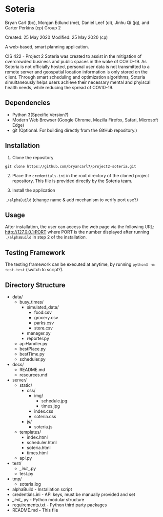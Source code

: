 # Soteria
Bryan Carl (bc), Morgan Edlund (me), Daniel Leef (dl), Jinhu Qi (jq), and Carter Perkins (cp)
Group 2

Created: 25 May 2020
Modified: 25 May 2020 (cp)

A web-based, smart planning application.

CIS 422 - Project 2
Soteria was created to assist in the mitigation of overcrowded business and public spaces in the wake of COVID-19. As Soteria is not officially hosted, personal user data is not transmitted to a remote server and geospatial location information is only stored on the client. Through smart scheduling and optimization algorithms, Soteria simultaneously helps users achieve their necessary mental and phyiscal health needs, while reducing the spread of COVID-19.

## Dependencies
* Python 3(Specific Version?)
* Modern Web Browser (Google Chrome, Mozilla Firefox, Safari, Microsoft Edge)
* git (Optional. For building directly from the GitHub repository.)

## Installation

1. Clone the repository

`git clone https://github.com/bryancarl7/project2-soteria.git`

2. Place the `credentials.ini` in the root directory of the cloned project repository. This file is provided directly by the Soteria team.

3. Install the application

`./alphaBuild` (change name & add mechanism to verify port use?)

## Usage

After installation, the user can access the web page via the following URL:
<http://127.0.0.1:PORT> where PORT is the number displayed after running `./alphaBuild` in step 2 of the installation.

## Testing Framework

The testing framework can be executed at anytime, by running `python3 -m test.test` (switch to script?).

## Directory Structure
* data/
    * busy_times/
        * simulated_data/
            * food.csv
            * grocery.csv
            * parks.csv
            * store.csv
        * manager.py
        * reporter.py
    * apiHandler.py
    * bestPlace.py
    * bestTime.py
    * scheduler.py
* docs/
    * README.md
    * resources.md
* server/
    * static/
        * css/
            * img/
                * schedule.jpg
                * times.jpg
            * index.css
            * soteria.css
        * js/
            * soteria.js
    * templates/
        * index.html
        * scheduler.html
        * soteria.html
        * times.html
    * api.py
* test/
    * _\_init_\_.py
    * test.py
* tmp/
    * soteria.log
* alphaBuild - Installation script
* credentials.ini - API keys, must be manually provided and set
* _\_init_\_.py - Python modular structure
* requirements.txt - Python third party packages
* README.md - This file

